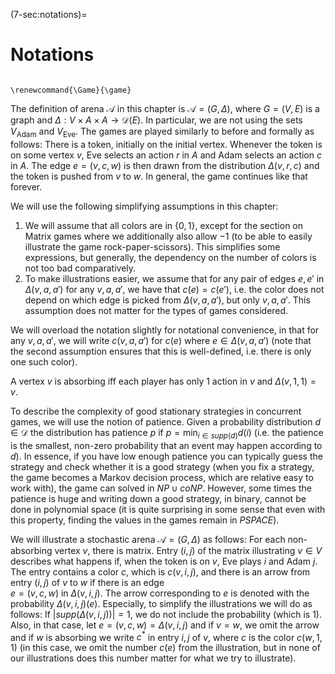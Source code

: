 (7-sec:notations)=
# Notations

```{math}

\renewcommand{\Game}{\game}

```

The definition of arena $\mathcal{A}$ in this chapter is $\mathcal{A}=(G, \Delta)$, where $G=(V,E)$ is a graph and $\Delta:V\times A\times A\rightarrow   \mathcal{D}(E)$. In particular, we are not using the sets $V_\mathrm{Adam}$ and $V_\mathrm{Eve}$.
The games are played similarly to before and formally as follows: 
There is a token, initially on the initial vertex. 
Whenever the token is on some vertex $v$, 
Eve selects an action $r$ in $A$ and Adam selects an action $c$ in $A$. The edge $e=(v,c,w)$ is then drawn from the distribution $\Delta(v,r,c)$ and the token is pushed from $v$ to $w$.
 In general, the game continues like that forever.

We will use the following simplifying assumptions in this chapter:

1.  We will assume that all colors are in $\{0,1\}$, except for the section on Matrix games where we additionally also allow $-1$ (to be able to easily illustrate the game rock-paper-scissors). This simplifies some expressions, but generally, the dependency on the number of colors is not too bad comparatively.
2.  To make illustrations easier, we assume that for any pair of edges $e,e'$ in $\Delta(v,a,a')$ for any $v,a,a'$, we have that $c(e)=c(e')$, i.e. the color does not depend on which edge is picked from $\Delta(v,a,a')$, but only $v,a,a'$. This assumption does not matter for the types of games considered.

We will overload the notation slightly for notational convenience, in that for any $v,a,a'$, we will write $c(v,a,a')$ for $c(e)$ where $e\in  \Delta(v,a,a')$ (note that the second assumption ensures that this is well-defined, i.e. there is only one such color).

A vertex $v$ is absorbing iff each player has only 1 action in $v$ and $\Delta(v,1,1)=v$.

To describe the complexity of good stationary strategies in concurrent games, we will use the notion of patience. Given a probability distribution $d\in   \mathcal{D}$ the distribution has patience $p$ if $p=\min_{i\in  supp(d)} d(i)$ (i.e. the patience is the smallest, non-zero probability that an event may happen according to $d$).
In essence, if you have low enough patience you can typically guess the strategy and check whether it is a good strategy (when you fix a strategy, the game becomes a Markov decision process, which are relative easy to work with), the game can solved in $NP\cup  coNP$. However, some times the patience is huge and writing down a good strategy, in binary, cannot be done in polynomial space (it is quite surprising in some sense that even with this property, finding the values in the games remain in $PSPACE$).

We will illustrate a stochastic arena $\mathcal{A}=(G, \Delta)$ as follows:
For each non-absorbing vertex $v$, there is matrix.
 Entry $(i,j)$ of the matrix illustrating $v\in V$ describes what happens if, when the token is on $v$, Eve plays $i$ and Adam $j$. The entry contains a color $c$, which is $c(v,i,j)$, and 
there is an arrow from entry $(i,j)$ of $v$ to $w$ if there is an edge   
$e=(v,c,w)$ in $\Delta(v,i,j)$. 
 The arrow corresponding to $e$ is denoted with the probability $\Delta(v,i,j)(e)$. 
Especially, to simplify the illustrations we will do as follows: If $| supp( \Delta(v,i,j))|=1$, we do not include the probability (which is 1). Also, in that case, let $e=(v,c,w)= \Delta(v,i,j)$ 
and 
if $v=w$, we omit the arrow and if $w$ is absorbing we write $c^*$ in entry $i,j$ of $v$, where $c$ is the color $c(w,1,1)$ (in this case, we omit the number $c(e)$ from the illustration, but in none of our illustrations does this number matter for what we try to illustrate). 
